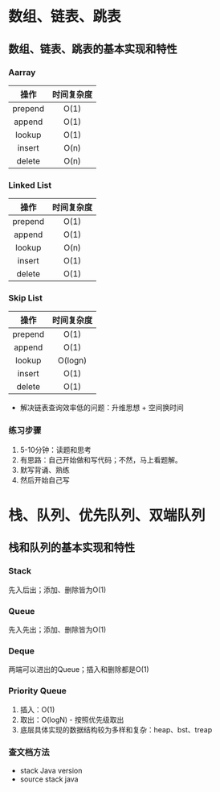# 数组、链表、跳表
## 数组、链表、跳表的基本实现和特性
### Aarray
| 操作 | 时间复杂度 |
| :---: | :---: |
| prepend | O(1) | 
| append | O(1) | 
| lookup | O(1) | 
| insert | O(n) | 
| delete | O(n) | 


### Linked List
| 操作 | 时间复杂度 |
| :---: | :---: |
| prepend | O(1) | 
| append | O(1) | 
| lookup | O(n) | 
| insert | O(1) | 
| delete | O(1) | 

### Skip List
| 操作 | 时间复杂度 |
| :---: | :---: |
| prepend | O(1) | 
| append | O(1) | 
| lookup | O(logn) | 
| insert | O(1) | 
| delete | O(1) | 

* 解决链表查询效率低的问题：升维思想 + 空间换时间

### 练习步骤
1. 5-10分钟：读题和思考
2. 有思路：自己开始做和写代码；不然，马上看题解。
3. 默写背诵、熟练
4. 然后开始自己写

# 栈、队列、优先队列、双端队列
## 栈和队列的基本实现和特性
### Stack
先入后出；添加、删除皆为O(1)

### Queue
先入先出；添加、删除皆为O(1)

### Deque
两端可以进出的Queue；插入和删除都是O(1)

### Priority Queue
1. 插入：O(1)
2. 取出：O(logN) - 按照优先级取出
3. 底层具体实现的数据结构较为多样和复杂：heap、bst、treap

### 查文档方法
* stack Java version
* source stack java


